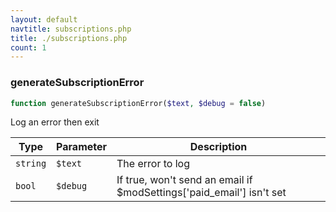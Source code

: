 ```yaml
---
layout: default
navtitle: subscriptions.php
title: ./subscriptions.php
count: 1
---
```


### generateSubscriptionError

```php
function generateSubscriptionError($text, $debug = false)
```
Log an error then exit



Type|Parameter|Description
---|---|---
`string`|`$text`|The error to log
`bool`|`$debug`|If true, won't send an email if $modSettings['paid_email'] isn't set

